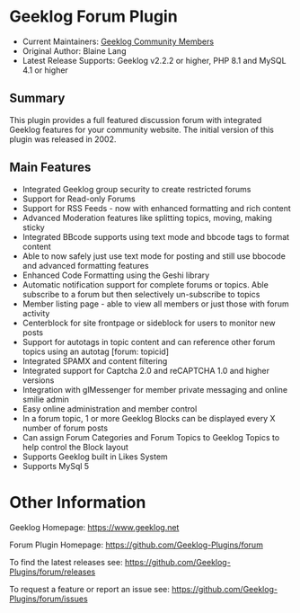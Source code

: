 # Geeklog Forum Plugin

* Current Maintainers: [Geeklog Community Members](https://github.com/Geeklog-Plugins/forum/graphs/contributors)
* Original Author: Blaine Lang
* Latest Release Supports: Geeklog v2.2.2 or higher, PHP 8.1 and MySQL 4.1 or higher

## Summary

This plugin provides a full featured discussion forum with integrated Geeklog features for your community website. The initial version of this plugin was released in 2002.

## Main Features

* Integrated Geeklog group security to create restricted forums
* Support for Read-only Forums
* Support for RSS Feeds - now with enhanced formatting and rich content
* Advanced Moderation features like splitting topics, moving, making sticky
* Integrated BBcode supports using text mode and bbcode tags to format content
* Able to now safely just use text mode for posting and still use bbocode and advanced formatting features
* Enhanced Code Formatting using the Geshi library
* Automatic notification support for complete forums or topics. Able subscribe to a forum but then selectively un-subscribe to topics
* Member listing page - able to view all members or just those with forum activity
* Centerblock for site frontpage or sideblock for users to monitor new posts
* Support for autotags in topic content and can reference other forum topics using an autotag [forum: topicid]
* Integrated SPAMX and content filtering
* Integrated support for Captcha 2.0 and reCAPTCHA 1.0 and higher versions
* Integration with glMessenger for member private messaging and online smilie admin
* Easy online administration and member control
* In a forum topic, 1 or more Geeklog Blocks can be displayed every X number of forum posts
* Can assign Forum Categories and Forum Topics to Geeklog Topics to help control the Block layout
* Supports Geeklog built in Likes System
* Supports MySql 5

# Other Information

Geeklog Homepage:
https://www.geeklog.net

Forum Plugin Homepage:
https://github.com/Geeklog-Plugins/forum

To find the latest releases see:
https://github.com/Geeklog-Plugins/forum/releases

To request a feature or report an issue see: 
https://github.com/Geeklog-Plugins/forum/issues
